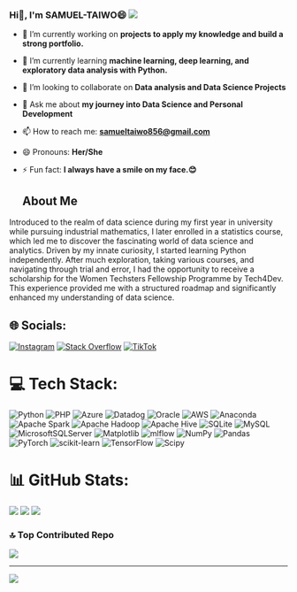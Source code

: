 ### Hi👋, **I'm SAMUEL-TAIWO😄** [![](https://visitcount.itsvg.in/api?id=SAMUEL-TAIWO&icon=0&color=3)](https://visitcount.itsvg.in)

- 🔭 I’m currently working on **projects to apply my knowledge and build a strong portfolio.**
- 🌱 I’m currently learning **machine learning, deep learning, and exploratory data analysis with Python.** 
- 👯 I’m looking to collaborate on **Data analysis and Data Science Projects**
- 💬 Ask me about **my journey into Data Science and Personal Development**
- 📫 How to reach me: **samueltaiwo856@gmail.com**
- 😄 Pronouns: **Her/She**
- ⚡ Fun fact: 
**I always have a smile on my face.😊**

  ## About Me
  
Introduced to the realm of data science during my first year in university while pursuing industrial mathematics, I later enrolled in a statistics course, which led me to discover the fascinating world of data science and analytics. Driven by my innate curiosity, I started learning Python independently. After much exploration, taking various courses, and navigating through trial and error, I had the opportunity to receive a scholarship for the Women Techsters Fellowship Programme by Tech4Dev. This experience provided me with a structured roadmap and significantly enhanced my understanding of data science.


## 🌐 Socials:
[![Instagram](https://img.shields.io/badge/Instagram-%23E4405F.svg?logo=Instagram&logoColor=white)](https://instagram.com/treasure_tee2) [![Stack Overflow](https://img.shields.io/badge/-Stackoverflow-FE7A16?logo=stack-overflow&logoColor=white)](https://stackoverflow.com/users/23263309) [![TikTok](https://img.shields.io/badge/TikTok-%23000000.svg?logo=TikTok&logoColor=white)](https://tiktok.com/@Motivation_mantra) 

# 💻 Tech Stack:
![Python](https://img.shields.io/badge/python-3670A0?style=for-the-badge&logo=python&logoColor=ffdd54) ![PHP](https://img.shields.io/badge/php-%23777BB4.svg?style=for-the-badge&logo=php&logoColor=white) ![Azure](https://img.shields.io/badge/azure-%230072C6.svg?style=for-the-badge&logo=microsoftazure&logoColor=white) ![Datadog](https://img.shields.io/badge/datadog-%23632CA6.svg?style=for-the-badge&logo=datadog&logoColor=white) ![Oracle](https://img.shields.io/badge/Oracle-F80000?style=for-the-badge&logo=oracle&logoColor=white) ![AWS](https://img.shields.io/badge/AWS-%23FF9900.svg?style=for-the-badge&logo=amazon-aws&logoColor=white) ![Anaconda](https://img.shields.io/badge/Anaconda-%2344A833.svg?style=for-the-badge&logo=anaconda&logoColor=white) ![Apache Spark](https://img.shields.io/badge/Apache%20Spark-FDEE21?style=for-the-badge&logo=apachespark&logoColor=black) ![Apache Hadoop](https://img.shields.io/badge/Apache%20Hadoop-66CCFF?style=for-the-badge&logo=apachehadoop&logoColor=black) ![Apache Hive](https://img.shields.io/badge/Apache%20Hive-FDEE21?style=for-the-badge&logo=apachehive&logoColor=black) ![SQLite](https://img.shields.io/badge/sqlite-%2307405e.svg?style=for-the-badge&logo=sqlite&logoColor=white) ![MySQL](https://img.shields.io/badge/mysql-%2300000f.svg?style=for-the-badge&logo=mysql&logoColor=white) ![MicrosoftSQLServer](https://img.shields.io/badge/Microsoft%20SQL%20Server-CC2927?style=for-the-badge&logo=microsoft%20sql%20server&logoColor=white) ![Matplotlib](https://img.shields.io/badge/Matplotlib-%23ffffff.svg?style=for-the-badge&logo=Matplotlib&logoColor=black) ![mlflow](https://img.shields.io/badge/mlflow-%23d9ead3.svg?style=for-the-badge&logo=numpy&logoColor=blue) ![NumPy](https://img.shields.io/badge/numpy-%23013243.svg?style=for-the-badge&logo=numpy&logoColor=white) ![Pandas](https://img.shields.io/badge/pandas-%23150458.svg?style=for-the-badge&logo=pandas&logoColor=white) ![PyTorch](https://img.shields.io/badge/PyTorch-%23EE4C2C.svg?style=for-the-badge&logo=PyTorch&logoColor=white) ![scikit-learn](https://img.shields.io/badge/scikit--learn-%23F7931E.svg?style=for-the-badge&logo=scikit-learn&logoColor=white) ![TensorFlow](https://img.shields.io/badge/TensorFlow-%23FF6F00.svg?style=for-the-badge&logo=TensorFlow&logoColor=white) ![Scipy](https://img.shields.io/badge/SciPy-%230C55A5.svg?style=for-the-badge&logo=scipy&logoColor=%white)
# 📊 GitHub Stats:
![](https://github-readme-stats.vercel.app/api?username=SAMUEL-TAIWO&theme=swift&hide_border=false&include_all_commits=false&count_private=false)
![](https://github-readme-streak-stats.herokuapp.com/?user=SAMUEL-TAIWO&theme=swift&hide_border=false)
![](https://github-readme-stats.vercel.app/api/top-langs/?username=SAMUEL-TAIWO&theme=swift&hide_border=false&include_all_commits=false&count_private=false&layout=compact)

### 🔝 Top Contributed Repo
![](https://github-contributor-stats.vercel.app/api?username=SAMUEL-TAIWO&limit=5&theme=dark&combine_all_yearly_contributions=true)

---
[![](https://visitcount.itsvg.in/api?id=SAMUEL-TAIWO&icon=0&color=3)](https://visitcount.itsvg.in)

<!-- Proudly created with GPRM ( https://gprm.itsvg.in ) -->
